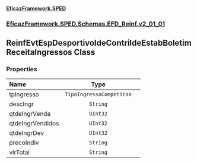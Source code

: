 #### [EficazFramework.SPED](EficazFrameworkSPED.md 'EficazFramework SPED')
### [EficazFramework.SPED.Schemas.EFD_Reinf.v2_01_01](EficazFramework.SPED.Schemas.EFD_Reinf.v2_01_01.md 'EficazFramework.SPED.Schemas.EFD_Reinf.v2_01_01')

## ReinfEvtEspDesportivoIdeContriIdeEstabBoletimReceitaIngressos Class
### Properties

| Name | Type | |
| :--- | :---: | :--- |
| tpIngresso | `TipoIngressoCompeticao` |  |
| descIngr | `String` |  |
| qtdeIngrVenda | `UInt32` |  |
| qtdeIngrVendidos | `UInt32` |  |
| qtdeIngrDev | `UInt32` |  |
| precoIndiv | `String` |  |
| vlrTotal | `String` |  |
